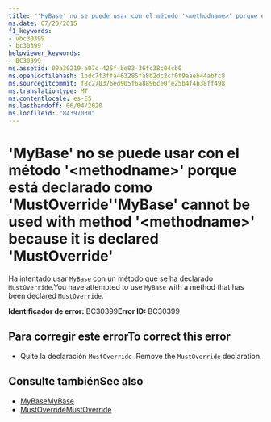 ```yaml
---
title: "'MyBase' no se puede usar con el método '<methodname>' porque está declarado como 'MustOverride'"
ms.date: 07/20/2015
f1_keywords:
- vbc30399
- bc30399
helpviewer_keywords:
- BC30399
ms.assetid: 09a30219-a07c-425f-be03-36fc38c04cb0
ms.openlocfilehash: 1bdc7f3ffa463285fa8b2dc2cf0f9aaeb44abfc8
ms.sourcegitcommit: f8c270376ed905f6a8896ce0fe25b4f4b38ff498
ms.translationtype: MT
ms.contentlocale: es-ES
ms.lasthandoff: 06/04/2020
ms.locfileid: "84397030"
---
```

# <a name="mybase-cannot-be-used-with-method-methodname-because-it-is-declared-mustoverride"></a><span data-ttu-id="f2143-102">'MyBase' no se puede usar con el método '\<methodname>' porque está declarado como 'MustOverride'</span><span class="sxs-lookup"><span data-stu-id="f2143-102">'MyBase' cannot be used with method '\<methodname>' because it is declared 'MustOverride'</span></span>
<span data-ttu-id="f2143-103">Ha intentado usar `MyBase` con un método que se ha declarado `MustOverride`.</span><span class="sxs-lookup"><span data-stu-id="f2143-103">You have attempted to use `MyBase` with a method that has been declared `MustOverride`.</span></span>  
  
 <span data-ttu-id="f2143-104">**Identificador de error:** BC30399</span><span class="sxs-lookup"><span data-stu-id="f2143-104">**Error ID:** BC30399</span></span>  
  
## <a name="to-correct-this-error"></a><span data-ttu-id="f2143-105">Para corregir este error</span><span class="sxs-lookup"><span data-stu-id="f2143-105">To correct this error</span></span>  
  
- <span data-ttu-id="f2143-106">Quite la declaración `MustOverride` .</span><span class="sxs-lookup"><span data-stu-id="f2143-106">Remove the `MustOverride` declaration.</span></span>  
  
## <a name="see-also"></a><span data-ttu-id="f2143-107">Consulte también</span><span class="sxs-lookup"><span data-stu-id="f2143-107">See also</span></span>

- [<span data-ttu-id="f2143-108">MyBase</span><span class="sxs-lookup"><span data-stu-id="f2143-108">MyBase</span></span>](../programming-guide/program-structure/me-my-mybase-and-myclass.md#mybase)
- [<span data-ttu-id="f2143-109">MustOverride</span><span class="sxs-lookup"><span data-stu-id="f2143-109">MustOverride</span></span>](../language-reference/modifiers/mustoverride.md)
